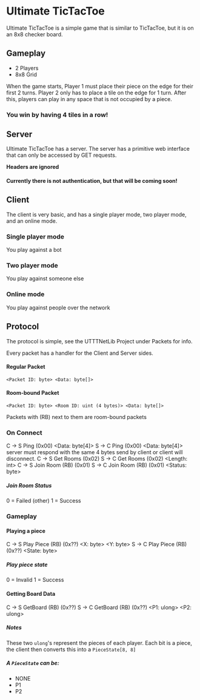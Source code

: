 # Ultimate TicTacToe

Ultimate TicTacToe is a simple game that is similar to TicTacToe, but it is on an 8x8 checker board.

## Gameplay

- 2 Players
- 8x8 Grid

When the game starts, Player 1 must place their piece on the edge for their first 2 turns. Player 2 only has to place a tile on the edge for 1 turn. After this, players can play in any space that is not occupied by a piece.

### You win by having 4 tiles in a row!

## Server

Ultimate TicTacToe has a server. The server has a primitive web interface that can only be accessed by GET requests.

**Headers are ignored**

#### Currently there is not authentication, but that will be coming soon!

## Client

The client is very basic, and has a single player mode, two player mode, and an online mode.

### Single player mode

You play against a bot

### Two player mode

You play against someone else

### Online mode

You play against people over the network

## Protocol

The protocol is simple, see the UTTTNetLib Project under Packets for info.

Every packet has a handler for the Client and Server sides.

#### Regular Packet
```
<Packet ID: byte> <Data: byte[]>
```
#### Room-bound Packet
```
<Packet ID: byte> <Room ID: uint (4 bytes)> <Data: byte[]>
```
Packets with (RB) next to them are room-bound packets

### On Connect

C -> S Ping (0x00) <Data: byte[4]>
S -> C Ping (0x00) <Data: byte[4]> server must respond with the same 4 bytes send by client or client will disconnect.
C -> S Get Rooms (0x02)
S -> C Get Rooms (0x02) <Length: int> <Available Rooms:>
C -> S Join Room (RB) (0x01) <Room ID: uint>
S -> C Join Room (RB) (0x01) <Status: byte>

##### Join Room Status

0 = Failed (other)
1 = Success

### Gameplay

#### Playing a piece

C -> S Play Piece (RB) (0x??) <X: byte> <Y: byte>
S -> C Play Piece (RB) (0x??) <State: byte>

##### Play piece state

0 = Invalid
1 = Success

#### Getting Board Data

C -> S GetBoard (RB) (0x??) 
S -> C GetBoard (RB) (0x??) <P1: ulong> <P2: ulong>

##### Notes

These two `ulong`'s represent the pieces of each player.
Each bit is a piece, the client then converts this into a `PieceState[8, 8]`

##### A `PieceState` can be:

- NONE
- P1
- P2

#### 